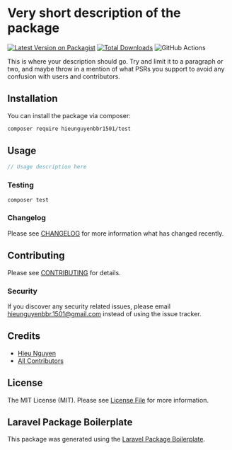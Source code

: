 # Very short description of the package

[![Latest Version on Packagist](https://img.shields.io/packagist/v/hieunguyenbbr1501/test.svg?style=flat-square)](https://packagist.org/packages/hieunguyenbbr1501/test)
[![Total Downloads](https://img.shields.io/packagist/dt/hieunguyenbbr1501/test.svg?style=flat-square)](https://packagist.org/packages/hieunguyenbbr1501/test)
![GitHub Actions](https://github.com/hieunguyenbbr1501/test/actions/workflows/main.yml/badge.svg)

This is where your description should go. Try and limit it to a paragraph or two, and maybe throw in a mention of what PSRs you support to avoid any confusion with users and contributors.

## Installation

You can install the package via composer:

```bash
composer require hieunguyenbbr1501/test
```

## Usage

```php
// Usage description here
```

### Testing

```bash
composer test
```

### Changelog

Please see [CHANGELOG](CHANGELOG.md) for more information what has changed recently.

## Contributing

Please see [CONTRIBUTING](CONTRIBUTING.md) for details.

### Security

If you discover any security related issues, please email hieunguyenbbr.1501@gmail.com instead of using the issue tracker.

## Credits

-   [Hieu Nguyen](https://github.com/hieunguyenbbr1501)
-   [All Contributors](../../contributors)

## License

The MIT License (MIT). Please see [License File](LICENSE.md) for more information.

## Laravel Package Boilerplate

This package was generated using the [Laravel Package Boilerplate](https://laravelpackageboilerplate.com).
